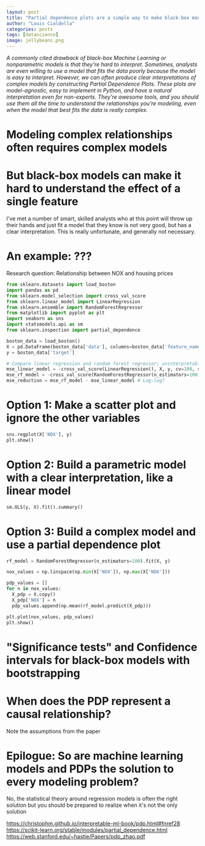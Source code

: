 ```yaml
---
layout: post
title: "Partial dependence plots are a simple way to make black-box models easy to understand"
author: "Louis Cialdella"
categories: posts
tags: [datascience]
image: jellybeans.png
---
```


*A commonly cited drawback of black-box Machine Learning or nonparametric models is that they're hard to interpret. Sometimes, analysts are even willing to use a model that fits the data poorly because the model is easy to interpret. However, we can often produce clear interpretations of complex models by constructing Partial Dependence Plots. These plots are model-agnostic, easy to implement in Python, and have a natural interpretation even for non-experts. They're awesome tools, and you should use them all the time to understand the relationships you're modeling, even when the model that best fits the data is really complex.*

# Modeling complex relationships often requires complex models

# But black-box models can make it hard to understand the effect of a single feature

I've met a number of smart, skilled analysts who at this point will throw up their hands and just fit a model that they know is not very good, but has a clear interpretation. This is really unfortunate, and generally not necessary.

# An example: ???

Research question: Relationship between NOX and housing prices

```python
from sklearn.datasets import load_boston
import pandas as pd
from sklearn.model_selection import cross_val_score
from sklearn.linear_model import LinearRegression
from sklearn.ensemble import RandomForestRegressor
from matplotlib import pyplot as plt
import seaborn as sns
import statsmodels.api as sm
from sklearn.inspection import partial_dependence

boston_data = load_boston()
X = pd.DataFrame(boston_data['data'], columns=boston_data['feature_names'])
y = boston_data['target']

# Compare linear regression and random forest regressor; uninterpretable RF fits the data better
mse_linear_model = -cross_val_score(LinearRegression(), X, y, cv=100, scoring='neg_root_mean_squared_error')
mse_rf_model = -cross_val_score(RandomForestRegressor(n_estimators=100), X, y, cv=100, scoring='neg_root_mean_squared_error')
mse_reduction = mse_rf_model - mse_linear_model # Log-log?
```

# Option 1: Make a scatter plot and ignore the other variables

```python
sns.regplot(X['NOX'], y)
plt.show()
```

# Option 2: Build a parametric model with a clear interpretation, like a linear model

```python
sm.OLS(y, X).fit().summary()
```

# Option 3: Build a complex model and use a partial dependence plot

```python
rf_model = RandomForestRegressor(n_estimators=100).fit(X, y)

nox_values = np.linspace(np.min(X['NOX']), np.max(X['NOX']))

pdp_values = []
for n in nox_values:
  X_pdp = X.copy()
  X_pdp['NOX'] = n
  pdp_values.append(np.mean(rf_model.predict(X_pdp)))

plt.plot(nox_values, pdp_values)
plt.show()
```

# "Significance tests" and Confidence intervals for black-box models with bootstrapping

# When does the PDP represent a causal relationship?

Note the assumptions from the paper

# Epilogue: So are machine learning models and PDPs the solution to every modeling problem?

No, the statistical theory around regression models is often the right solution but you should be prepared to realize when it's not the only solution

https://christophm.github.io/interpretable-ml-book/pdp.html#fnref28
https://scikit-learn.org/stable/modules/partial_dependence.html
https://web.stanford.edu/~hastie/Papers/pdp_zhao.pdf
